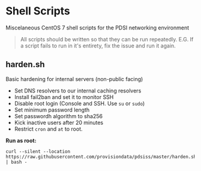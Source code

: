 # Shell Scripts

Miscelaneous CentOS 7 shell scripts for the PDSI networking environment

> All scripts should be written so that they can be run repeatedly.  E.G. If a script 
> fails to run in it's entirety, fix the issue and run it again.

## harden.sh
Basic hardening for internal servers (non-public facing)
* Set DNS resolvers to our internal caching resolvers
* Install fail2ban and set it to monitor SSH
* Disable root login (Console and SSH.  Use `su` or `sudo`)
* Set minimum password length
* Set passwordh algorithm to sha256
* Kick inactive users after 20 minutes
* Restrict `cron` and `at` to root.

**Run as root:**
```
curl --silent --location https://raw.githubusercontent.com/provisiondata/pdsiss/master/harden.sh | bash -
```
